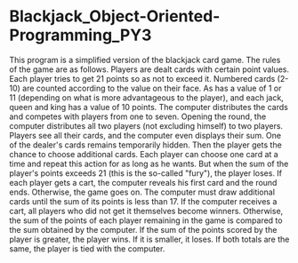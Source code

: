 # Blackjack_Object-Oriented-Programming_PY3
This program is a simplified version of the blackjack card game. 
The rules of the game are as follows. 
Players are dealt cards with certain point values. 
Each player tries to get 21 points so as not to exceed it.
Numbered cards (2-10) are counted according to the value on their face.
As has a value of 1 or 11 (depending on what is more advantageous to the player),
and each jack, queen and king has a value of 10 points.
The computer distributes the cards and competes with players from one to seven. 
Opening the round, the computer distributes all two players (not excluding himself) to two players. 
Players see all their cards, and the computer even displays their sum.
One of the dealer's cards remains temporarily hidden.
Then the player gets the chance to choose additional cards.
Each player can choose one card at a time and repeat this action for as long as he wants.
But when the sum of the player's points exceeds 21 (this is the so-called "fury"), 
the player loses. If each player gets a cart, 
the computer reveals his first card and the round ends.
Otherwise, the game goes on.
The computer must draw additional cards until the sum of its points is less than 17. 
If the computer receives a cart, 
all players who did not get it themselves become winners.
Otherwise, the sum of the points of each player remaining in the game is compared to the sum obtained by the computer.
If the sum of the points scored by the player is greater,
the player wins. If it is smaller, 
it loses. If both totals are the same, the player is tied with the computer.
